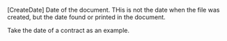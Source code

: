 [CreateDate]
  Date of the document. THis is not the date when the file was created, but
  the date found or printed in the document.

  Take the date of a contract as an example.

